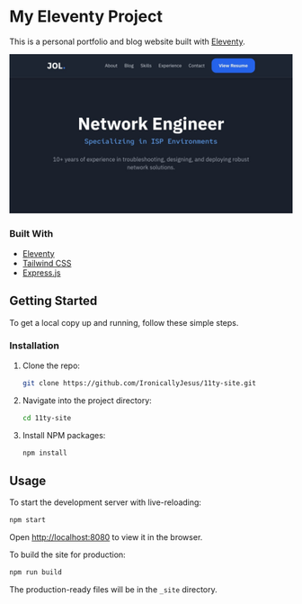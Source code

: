 # My Eleventy Project

This is a personal portfolio and blog website built with [Eleventy](https://www.11ty.dev/).

![Project Screenshot](./screenshot.png)

### Built With

*   [Eleventy](https://www.11ty.dev/)
*   [Tailwind CSS](https://tailwindcss.com/)
*   [Express.js](https://expressjs.com/)

## Getting Started

To get a local copy up and running, follow these simple steps.

### Installation

1.  Clone the repo:
    ```sh
    git clone https://github.com/IronicallyJesus/11ty-site.git
    ```
2.  Navigate into the project directory:
    ```sh
    cd 11ty-site
    ```
3.  Install NPM packages:
    ```sh
    npm install
    ```

## Usage

To start the development server with live-reloading:
```sh
npm start
```
Open [http://localhost:8080](http://localhost:8080) to view it in the browser.

To build the site for production:
```sh
npm run build
```
The production-ready files will be in the `_site` directory.